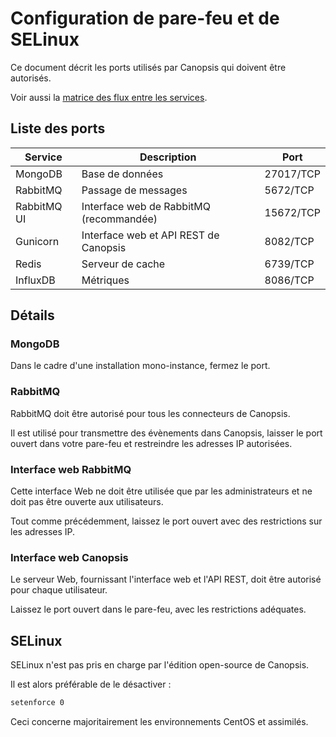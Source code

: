 # Configuration de pare-feu et de SELinux

Ce document décrit les ports utilisés par Canopsis qui doivent être autorisés.

Voir aussi la [matrice des flux entre les services](../installation/pre-requis-parefeu-et-selinux.md).

## Liste des ports

Service       | Description                                 | Port                  |
--------------|---------------------------------------------|-----------------------|
MongoDB       | Base de données                             | 27017/TCP             |
RabbitMQ      | Passage de messages                         | 5672/TCP              |
RabbitMQ UI   | Interface web de RabbitMQ (recommandée)     | 15672/TCP             |
Gunicorn      | Interface web et API REST de Canopsis       | 8082/TCP              |
Redis         | Serveur de cache                            | 6739/TCP              |
InfluxDB      | Métriques                                   | 8086/TCP              |

## Détails

### MongoDB

Dans le cadre d'une installation mono-instance, fermez le port.

### RabbitMQ

RabbitMQ doit être autorisé pour tous les connecteurs de Canopsis.

Il est utilisé pour transmettre des évènements dans Canopsis, laisser le port ouvert dans votre pare-feu et restreindre les adresses IP autorisées.

### Interface web RabbitMQ

Cette interface Web ne doit être utilisée que par les administrateurs et ne doit pas être ouverte aux utilisateurs.

Tout comme précédemment, laissez le port ouvert avec des restrictions sur les adresses IP.

### Interface web Canopsis

Le serveur Web, fournissant l'interface web et l'API REST, doit être autorisé pour chaque utilisateur.

Laissez le port ouvert dans le pare-feu, avec les restrictions adéquates.

## SELinux

SELinux n'est pas pris en charge par l'édition open-source de Canopsis.

Il est alors préférable de le désactiver :

```sh
setenforce 0
```

Ceci concerne majoritairement les environnements CentOS et assimilés.

